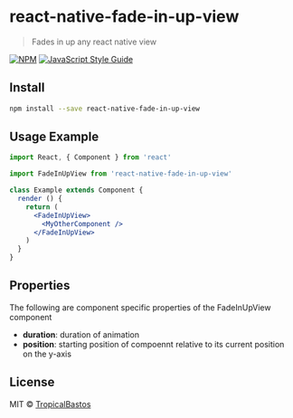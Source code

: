 # react-native-fade-in-up-view

> Fades in up any react native view

[![NPM](https://img.shields.io/npm/v/react-native-fade-in-up-view.svg)](https://www.npmjs.com/package/react-native-fade-in-up-view) [![JavaScript Style Guide](https://img.shields.io/badge/code_style-standard-brightgreen.svg)](https://standardjs.com)

## Install

```bash
npm install --save react-native-fade-in-up-view
```

## Usage Example

```jsx
import React, { Component } from 'react'

import FadeInUpView from 'react-native-fade-in-up-view'

class Example extends Component {
  render () {
    return (
      <FadeInUpView>
        <MyOtherComponent />
      </FadeInUpView>
    )
  }
}
```

## Properties

The following are component specific properties of the FadeInUpView component
<br />
<ul>
  <li><strong>duration</strong>: duration of animation</li>
  <li><strong>position</strong>: starting position of compoennt relative to its current position on the y-axis</li>
</ul>

## License

MIT © [TropicalBastos](https://github.com/TropicalBastos)
